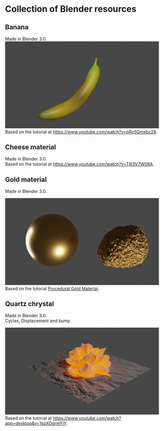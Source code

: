 # Collection of Blender resources


## Banana 
Made in Blender 3.0.  
![Banana](/Banana.png)  
Based on the tutorial at https://www.youtube.com/watch?v=pRo5Qmxbz28.  
   

## Cheese material  
Made in Blender 3.0.  
Based on the tutorial at https://www.youtube.com/watch?v=Tjlt3V7W08A.   
   

## Gold material  
Made in Blender 3.0.  

![Gold material](/Gold_material.png)  
Based on the tutorial [Procedural Gold Material](https://www.youtube.com/watch?v=XXZtuPVTU6o).   



## Quartz chrystal  
Made in Blender 3.0.  
Cycles, Displacement and bump
   
![Quartz chrystal](/Quartz_chrystal.png)  
Based on the tutorial at https://www.youtube.com/watch?app=desktop&v=1spXOqrmYjY.  
